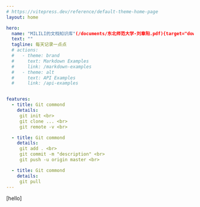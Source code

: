 ```yaml
---
# https://vitepress.dev/reference/default-theme-home-page
layout: home

hero:
  name: "MILILI的文档知识库"(/documents/东北师范大学-刘章阳.pdf){target="download" download}
  text: ""
  tagline: 每天记录一点点
  # actions:
  #   - theme: brand
  #     text: Markdown Examples
  #     link: /markdown-examples
  #   - theme: alt
  #     text: API Examples
  #     link: /api-examples


features:
  - title: Git commond
    details: 
     git init <br>
     git clone ... <br>
     git remote -v <br>

  - title: Git commond
    details:
     git add . <br>
     git commit -m "description" <br>
     git push -u origin master <br>

  - title: Git commond
    details: 
     git pull
---
```


[hello]